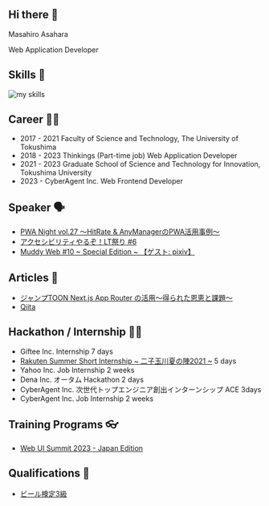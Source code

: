 ## Hi there 👋

Masahiro Asahara

Web Application Developer


## Skills 🌱 
<img alt="my skills" src="https://skillicons.dev/icons?theme=dark&perline=7&i=nextjs,react,javascript,typescript,nodejs,graphql,mui,css,python,firebase,gcp,aws,git,github" />

## Career 🏃‍♂️
- 2017 - 2021
Faculty of Science and Technology, The University of Tokushima
- 2018 - 2023 Thinkings (Part-time job)
Web Application Developer
- 2021 - 2023 Graduate School of Science and Technology for Innovation, Tokushima University
- 2023 - CyberAgent Inc. Web Frontend Developer

## Speaker 🗣️
- [PWA Night vol.27 ～HitRate & AnyManagerのPWA活用事例～](https://pwanight.connpass.com/event/211250/)
- [アクセシビリティやるぞ！LT祭り #6](https://smarthr.connpass.com/event/326087/)
- [Muddy Web #10 ~ Special Edition ~ 【ゲスト: pixiv】](https://cyberagent.connpass.com/event/335669/)

## Articles 📗
- [ジャンプTOON Next.js App Router の活用〜得られた恩恵と課題〜](https://developers.cyberagent.co.jp/blog/archives/49429/)
- [Qiita](https://qiita.com/assa1605)


## Hackathon / Internship 🧑‍💻
- Giftee Inc. Internship 7 days
- [Rakuten Summer Short Internship ~ 二子玉川夏の陣2021 ~](https://commerce-engineer.rakuten.careers/entry/newgrads/0010) 5 days 
- Yahoo Inc. Job Internship 2 weeks
- Dena Inc. オータム Hackathon 2 days
- CyberAgent Inc. 次世代トップエンジニア創出インターンシップ ACE 3days
- CyberAgent Inc. Job Internship 2 weeks

##  Training Programs 👓
- [Web UI Summit 2023 - Japan Edition](https://rsvp.withgoogle.com/events/web-ui-summit-jp)

## Qualifications 🍺
- [ビール検定3級](https://beerken.jp)



